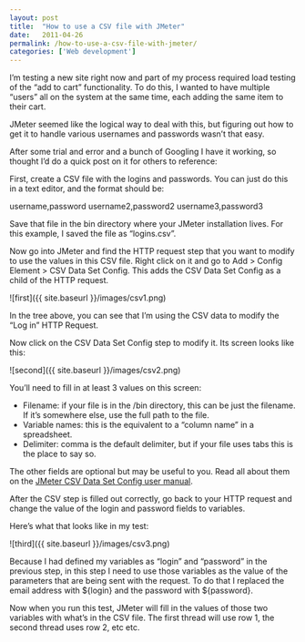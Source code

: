 ```yaml
---
layout: post
title:  "How to use a CSV file with JMeter"
date:   2011-04-26
permalink: /how-to-use-a-csv-file-with-jmeter/
categories: ['Web development']
---
```


I’m testing a new site right now and part of my process required load testing of the “add to cart” functionality. To do this, I wanted to have multiple “users” all on the system at the same time, each adding the same item to their cart.

JMeter seemed like the logical way to deal with this, but figuring out how to get it to handle various usernames and passwords wasn’t that easy.

After some trial and error and a bunch of Googling I have it working, so thought I’d do a quick post on it for others to reference:

First, create a CSV file with the logins and passwords. You can just do this in a text editor, and the format should be:

username,password
username2,password2
username3,password3

Save that file in the bin directory where your JMeter installation lives. For this example, I saved the file as “logins.csv”.

Now go into JMeter and find the HTTP request step that you want to modify to use the values in this CSV file. Right click on it and go to Add > Config Element > CSV Data Set Config. This adds the CSV Data Set Config as a child of the HTTP request.

![first]({{ site.baseurl }}/images/csv1.png)

In the tree above, you can see that I’m using the CSV data to modify the “Log in” HTTP Request.

Now click on the CSV Data Set Config step to modify it. Its screen looks like this:

![second]({{ site.baseurl }}/images/csv2.png)

You’ll need to fill in at least 3 values on this screen:

* Filename: if your file is in the /bin directory, this can be just the filename. If it’s somewhere else, use the full path to the file.
* Variable names: this is the equivalent to a “column name” in a spreadsheet.
* Delimiter: comma is the default delimiter, but if your file uses tabs this is the place to say so.

The other fields are optional but may be useful to you. Read all about them on the [JMeter CSV Data Set Config user manual](http://jakarta.apache.org/jmeter/usermanual/component_reference.html#CSV_Data_Set_Config).

After the CSV step is filled out correctly, go back to your HTTP request and change the value of the login and password fields to variables.

Here’s what that looks like in my test:

![third]({{ site.baseurl }}/images/csv3.png)

Because I had defined my variables as “login” and “password” in the previous step, in this step I need to use those variables as the value of the parameters that are being sent with the request. To do that I replaced the email address with ${login} and the password with ${password}.

Now when you run this test, JMeter will fill in the values of those two variables with what’s in the CSV file. The first thread will use row 1, the second thread uses row 2, etc etc.